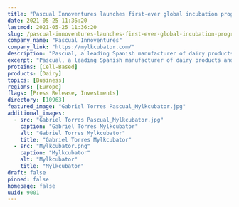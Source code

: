 ```yaml
---
title: "Pascual Innoventures launches first-ever global incubation program for cellular agriculture projects in the dairy spectrum"
date: 2021-05-25 11:36:20
lastmod: 2021-05-25 11:36:20
slug: /pascual-innoventures-launches-first-ever-global-incubation-program-cellular-agriculture
company_name: "Pascual Innoventures"
company_link: "https://mylkcubator.com/"
description: "Pascual, a leading Spanish manufacturer of dairy products and beverages, has launched Mylkcubator, the first global incubation program for cellular agriculture technologies in the dairy industry."
excerpt: "Pascual, a leading Spanish manufacturer of dairy products and beverages, has launched Mylkcubator, the first global incubation program for cellular agriculture technologies in the dairy industry."
proteins: [Cell-Based]
products: [Dairy]
topics: [Business]
regions: [Europe]
flags: [Press Release, Investments]
directory: [10963]
featured_image: "Gabriel Torres Pascual_Mylkcubator.jpg"
additional_images:
  - src: "Gabriel Torres Pascual_Mylkcubator.jpg"
    caption: "Gabriel Torres Mylkcubator"
    alt: "Gabriel Torres Mylkcubator"
    title: "Gabriel Torres Mylkcubator"
  - src: "Mylkcubator.png"
    caption: "Mylkcubator"
    alt: "Mylkcubator"
    title: "Mylkcubator"
draft: false
pinned: false
homepage: false
uuid: 9001
---
```

